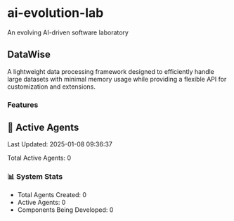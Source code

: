 # ai-evolution-lab
An evolving AI-driven software laboratory


## DataWise
A lightweight data processing framework designed to efficiently handle large datasets with minimal memory usage while providing a flexible API for customization and extensions.

### Features




## 🤖 Active Agents
Last Updated: 2025-01-08 09:36:37

Total Active Agents: 0


### 📊 System Stats
- Total Agents Created: 0
- Active Agents: 0
- Components Being Developed: 0
